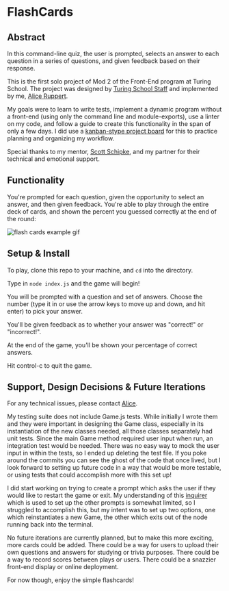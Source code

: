 # FlashCards

## Abstract

In this command-line quiz, the user is prompted, selects an answer to each question in a series of questions, and given feedback based on their response.

This is the first solo project of Mod 2 of the Front-End program at Turing School. The project was designed by [Turing School Staff](https://frontend.turing.io/projects/flash-cards.html) and implemented by me, [Alice Ruppert](https://github.com/srslie).

My goals were to learn to write tests, implement a dynamic program without a front-end (using only the command line and module-exports), use a linter on my code, and follow a guide to create this functionality in the span of only a few days. I did use a [kanban-stype project board](https://github.com/srslie/flashcards/projects/1) for this to practice planning and organizing my workflow.

Special thanks to my mentor, [Scott Schipke](https://github.com/sschipke), and my partner for their technical and emotional support.

## Functionality

You're prompted for each question, given the opportunity to select an answer, and then given feedback. You're able to play through the entire deck of cards, and shown the percent you guessed correctly at the end of the round:

![flash cards example gif](https://media.giphy.com/media/CKQgfRGHQevgkJVted/giphy.gif)

## Setup & Install

To play, clone this repo to your machine, and ```cd``` into the directory.

Type in ```node index.js``` and the game will begin!

You will be prompted with a question and set of answers. Choose the number (type it in or use the arrow keys to move up and down, and hit enter) to pick your answer.

You'll be given feedback as to whether your answer was "correct!" or "incorrect!".

At the end of the game, you'll be shown your percentage of correct answers.

Hit control-c to quit the game.

## Support, Design Decisions & Future Iterations

For any technical issues, please contact [Alice](mailto:aliceruppert@gmail.com).

My testing suite does not include Game.js tests. While initially I wrote them and they were important in designing the Game class, especially in its instantiation of the new classes needed, all those classes separately had unit tests. Since the main Game method required user input when run, an integration test would be needed. There was no easy way to mock the user input in within the tests, so I ended up deleting the test file. If you poke around the commits you can see the ghost of the code that once lived, but I look forward to setting up future code in a way that would be more testable, or using tests that could accomplish more with this set up!

I did start working on trying to create a prompt which asks the user if they would like to restart the game or exit. My understanding of this [inquirer](https://www.npmjs.com/package/inquirer) which is used to set up the other prompts is somewhat limited, so I struggled to accomplish this, but my intent was to set up two options, one which reinstantiates a new Game, the other which exits out of the node running back into the terminal.

No future iterations are currently planned, but to make this more exciting, more cards could be added. There could be a way for users to upload their own questions and answers for studying or trivia purposes. There could be a way to record scores between plays or users. There could be a snazzier front-end display or online deployment.

For now though, enjoy the simple flashcards!
